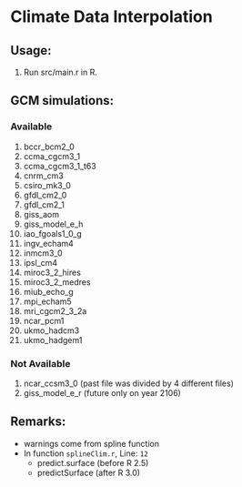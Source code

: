Climate Data Interpolation
=====================

Usage:
--------
1. Run src/main.r in R.


 GCM simulations: 
-----------------------
### Available
1.  bccr_bcm2_0 
1.  ccma_cgcm3_1
1.  ccma_cgcm3_1_t63
1.  cnrm_cm3 
1.  csiro_mk3_0 
1.  gfdl_cm2_0 
1.  gfdl_cm2_1
1.  giss_aom
1.  giss_model_e_h
1.  iao_fgoals1_0_g
1.  ingv_echam4
1.  inmcm3_0
1.  ipsl_cm4
1.  miroc3_2_hires
1.  miroc3_2_medres
1.  miub_echo_g
1.  mpi_echam5
1.  mri_cgcm2_3_2a
1.  ncar_pcm1
1.  ukmo_hadcm3
1.  ukmo_hadgem1

### Not Available

1. ncar_ccsm3_0 (past file was divided by 4 different files)
1. giss_model_e_r (future only on year 2106)

Remarks:
--------
* warnings come from spline function
* In function `splineClim.r`, Line: `12`
	- predict.surface (before R 2.5)
	- predictSurface (after R 3.0)


